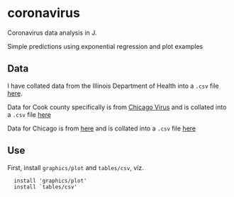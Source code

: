# coronavirus

Coronavirus data analysis in J.

Simple predictions using exponential regression and plot examples

## Data

I have collated data from the Illinois Department of Health into a `.csv` file
[here](https://github.com/vmchale/coronavirus/blob/master/illinois.csv).

Data for Cook county specifically is from [Chicago Virus](https://chicagovirus.com) and
is collated into a `.csv` file
[here](https://github.com/vmchale/coronavirus/blob/master/cook.csv)

Data for Chicago is from [here](https://www.chicago.gov/city/en/sites/covid-19/home/latest-data.html) and
is collated into a `.csv` file
[here](https://github.com/vmchale/coronavirus/blob/master/chicago.csv)

## Use

First, install `graphics/plot` and `tables/csv`, viz.

```
  install 'graphics/plot'
  install `tables/csv'
```
